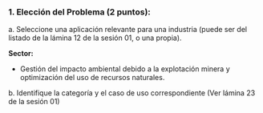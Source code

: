 ### 1. Elección del Problema (2 puntos):

a. Seleccione una aplicación relevante para una industria (puede ser del  listado de la lámina 12 de la sesión 01, o una propia).

**Sector:**

- Gestión del impacto ambiental debido a la explotación minera y optimización del uso de recursos naturales.


  
b. Identifique la categoría y el caso de uso correspondiente (Ver lámina 23 de la sesión 01)
